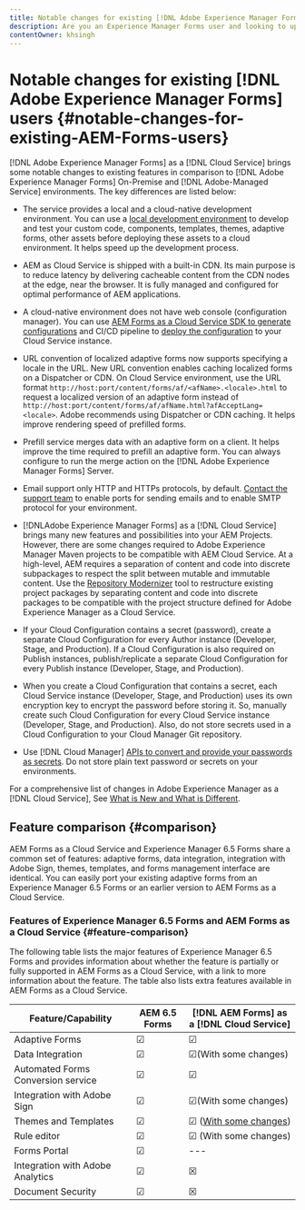 ```yaml
---
title: Notable changes for existing [!DNL Adobe Experience Manager Forms] users
description: Are you an Experience Manager Forms user and looking to upgrade to [!DNL Adobe Experience Manager Forms] as a [!DNL Cloud Service]? Learn the most prominent changes before upgrading to Cloud Service.  
contentOwner: khsingh
---
```

# Notable changes for existing [!DNL Adobe Experience Manager Forms] users  {#notable-changes-for-existing-AEM-Forms-users}

[!DNL Adobe Experience Manager Forms] as a [!DNL Cloud Service] brings some notable changes to existing features in comparison to [!DNL Adobe Experience Manager Forms] On-Premise and [!DNL Adobe-Managed Service] environments. The key differences are listed below:

* The service provides a local and a cloud-native development environment. You can use a [local development environment](setup-local-development-environment.md) to develop and test your custom code, components, templates, themes, adaptive forms, other assets before deploying these assets to a cloud environment. It helps speed up the development process.
* AEM as Cloud Service is shipped with a built-in CDN. Its main purpose is to reduce latency by delivering cacheable content from the CDN nodes at the edge, near the browser. It is fully managed and configured for optimal performance of AEM applications.
* A cloud-native environment does not have web console (configuration manager). You can use [AEM Forms as a Cloud Service SDK to generate configurations](https://experienceleague.adobe.com/docs/experience-manager-cloud-service/implementing/deploying/configuring-osgi.html?lang=en#generating-osgi-configurations-using-the-aem-sdk-quickstart) and CI/CD pipeline to [deploy the configuration](https://experienceleague.adobe.com/docs/experience-manager-cloud-service/implementing/using-cloud-manager/deploy-code.html?lang=en#deployment-process) to your Cloud Service instance.

* URL convention of localized adaptive forms now supports specifying a locale in the URL. New URL convention enables caching localized forms on a Dispatcher or CDN. On Cloud Service environment, use the URL format `http://host:port/content/forms/af/<afName>.<locale>.html` to request a localized version of an adaptive form instead of `http://host:port/content/forms/af/afName.html?afAcceptLang=<locale>`. Adobe recommends using Dispatcher or CDN caching. It helps improve rendering speed of prefilled forms.
* Prefill service merges data with an adaptive form on a client. It helps improve the time required to prefill an adaptive form. You can always configure to run the merge action on the [!DNL Adobe Experience Manager Forms] Server.
* Email support only HTTP and HTTPs protocols, by default. [Contact the support team](https://experienceleague.adobe.com/docs/experience-manager-cloud-service/implementing/developing/development-guidelines.html#sending-email) to enable ports for sending emails and to enable SMTP protocol for your environment.
* [!DNLAdobe Experience Manager Forms] as a [!DNL Cloud Service] brings many new features and possibilities into your AEM Projects. However, there are some changes required to Adobe Experience Manager Maven projects to be compatible with AEM Cloud Service. At a high-level, AEM requires a separation of content and code into discrete subpackages to respect the split between mutable and immutable content. Use the [Repository Modernizer](https://experienceleague.adobe.com/docs/experience-manager-cloud-service/moving/refactoring-tools/repo-modernizer.html) tool to restructure existing project packages by separating content and code into discrete packages to be compatible with the project structure defined for Adobe Experience Manager as a Cloud Service.
* If your Cloud Configuration contains a secret (password), create a separate Cloud Configuration for every Author instance (Developer, Stage, and Production). If a Cloud Configuration is also required on Publish instances, publish/replicate a separate Cloud Configuration for every Publish instance (Developer, Stage, and Production).
* When you create a Cloud Configuration that contains a secret, each Cloud Service instance (Developer, Stage, and Production) uses its own encryption key to encrypt the password before storing it. So, manually create such Cloud Configuration for every Cloud Service instance (Developer, Stage, and Production). Also, do not store secrets used in a Cloud Configuration to your Cloud Manager Git repository.  
* Use [!DNL Cloud Manager] [APIs to convert and provide your passwords as secrets](https://experienceleague.adobe.com/docs/experience-manager-cloud-service/implementing/deploying/configuring-osgi.html?lang=en#setting-values-via-api). Do not store plain text password or secrets on your environments.

For a comprehensive list of changes in Adobe Experience Manager as a [!DNL Cloud Service], See [What is New and What is Different](https://docs.adobe.com/content/help/en/experience-manager-cloud-service/overview/what-is-new-and-different.html).

## Feature comparison {#comparison}

AEM Forms as a Cloud Service and Experience Manager 6.5 Forms share a common set of features: adaptive forms, data integration, integration with Adobe Sign, themes, templates, and forms management interface are identical. You can easily port your existing adaptive forms from an Experience Manager 6.5 Forms or an earlier version to AEM Forms as a Cloud Service.

### Features of Experience Manager 6.5 Forms and AEM Forms as a Cloud Service {#feature-comparison}

The following table lists the major features of Experience Manager 6.5 Forms and provides information about whether the feature is partially or fully supported in AEM Forms as a Cloud Service, with a link to more information about the feature. The table also lists extra features available in AEM Forms as a Cloud Service.


| Feature/Capability | AEM 6.5 Forms | [!DNL AEM Forms] as a [!DNL Cloud Service] |
| - | - | - |
| Adaptive Forms | &#x2611; | &#x2611; |
| Data Integration | &#x2611; | &#x2611;(With some changes) |
| Automated Forms Conversion service | &#x2611; | &#x2611; |
| Integration with Adobe Sign | &#x2611; | &#x2611;(With some changes) |
| Themes and Templates | &#x2611; | &#x2611; ([With some changes](themes.md#difference-in-themes))|
| Rule editor | &#x2611; | &#x2611; (With some changes) |
| Forms Portal | &#x2611; | --- |
| Integration with Adobe Analytics | &#x2611; | &#x2612; |
| Document Security | &#x2611; | &#x2612; |

<!-- ## New features {#comparison} -->
